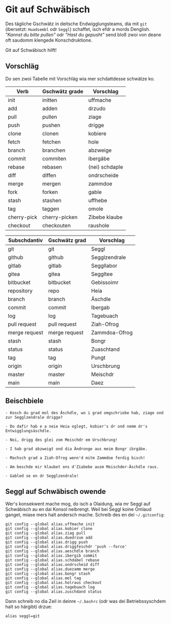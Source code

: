 # Git auf Schwäbisch

Des tägliche Gschwätz in deitsche Endwigglungsteams, dia mit `git`
(ibersetzt: `Huadsembl` odr `Seggl`) schaffet, isch efdr a mords Denglish.
_"Kannst du bitte pullen"_ odr _"Hast du gepusht"_ send bloß zwoi von deane oft saudomm klengede Konschdruktione.

Git auf Schwäbisch hilft!

## Vorschläg

Do sen zwoi Tabelle mit Vorschläg wia mer schdattdesse schwätze ko.

| Verb        | Gschwätz grade     | Vorschlag             |
|-------------|--------------------|-----------------------|
| init        | initten            | uffmache              |
| add         | adden              | drzudo                |
| pull        | pullen             | ziage                 |
| push        | pushen             | drigge                |
| clone       | clonen             | kobiere               |
| fetch       | fetchen            | hole                  |
| branch      | branchen           | abzweige              |
| commit      | commiten           | ibergäbe              |
| rebase      | rebasen            | (nei) schdaple        |
| diff        | diffen             | ondrscheide           |
| merge       | mergen             | zammdoe               |
| fork        | forken             | gable                 |
| stash       | stashen            | uffhebe               |
| tag         | taggen             | omole                 |
| cherry-pick | cherry-picken      | Zibebe klaube         |
| checkout    | checkouten         | raushole              |

| Subschdantiv  | Gschwätz grad      | Vorschlag            |
|---------------|--------------------|----------------------|
| git           | git                | Seggl                |
| github        | github             | Segglzendrale        |
| gitlab        | gitlab             | Seggllabor           |
| gitea         | gitea              | Seggltee             |                
| bitbucket     | bitbucket          | Gebissoimr           |
| repository    | repo               | Heia                 |
| branch        | branch             | Äschdle              |
| commit        | commit             | Ibergab              |
| log           | log                | Tagebuach            |
| pull request  | pull request       | Ziah-Ofrog           |
| merge request | merge request      | Zammdoa-Ofrog        |
| stash         | stash              | Bongr                |
| status        | status             | Zuaschtand           |
| tag           | tag                | Pungt                |
| origin        | origin             | Urschbrung           |
| master        | master             | Meischdr             |
| main          | main               | Daez                 |

## Beischbiele

    - Kosch du grad mol des Äschdle, wo i grad omgschriebe hab, ziage ond zur Segglzendrale drigge?

    - Do dafir hab e a neie Heia oglegt, kobier's dr ond nemm dr's Entwigglungsäschdle.

    - Noi, drigg des glei zom Meischdr em Urschbrung!

    - I hab grad abzweigt ond dia Ändronge aus meim Bongr ibrgäbe.

    - Machsch grad a Ziah-Ofrog wenn'd mitm Zammdoe ferdig bisch!

    - Am beschde mir klaubet ons d'Ziabebe ausm Meischder-Äschdle raus.

    - Gabled se en dr Segglzendrale!

## Seggl auf Schwäbisch owende

Wer's konsekwent mache mog, do isch a Olaidung, wia mr Seggl auf Schwäbisch au en dai Konsol neibrengt. Weil bei Seggl koine Omlaud ganget, miase mers halt andersch mache. Schreib des en dei `~/.gitconfig`:

    git config --global alias.uffmache init
    git config --global alias.kobier clone
    git config --global alias.ziag pull
    git config --global alias.duedrzue add
    git config --global alias.drigg push
    git config --global alias.driggfeschdr 'push --force'
    git config --global alias.aeschdle branch
    git config --global alias.ibergib commit
    git config --global alias.schdabel rebase
    git config --global alias.ondrscheid diff
    git config --global alias.duezamm merge
    git config --global alias.bongr stash
    git config --global alias.mol tag
    git config --global alias.holraus checkout
    git config --global alias.tagebuach log
    git config --global alias.zuschdand status

Dann schreib no dia Zeil in deinre `~/.bashrc` (odr was dei Betriebssyschdem halt so härgibt) drzue:

    alias seggl=git
